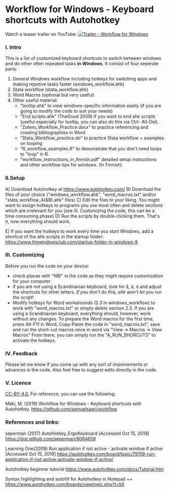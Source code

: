 # Workflow for Windows - Keyboard shortcuts with Autohotkey

Watch a teaser trailer on YouTube:
[![Trailer - Workflow for Windows](https://github.com/samuelsaari/workflow/assets/49607659/4a3ffa4d-6e55-491f-86a8-4277546284b6)]([https://www.youtube.com/watch?v=YOUTUBE_VIDEO_ID_HERE](https://youtu.be/oFqOz5auLbk))

### I. Intro
This is a list of customized keyboard shortcuts to switch between windows and do other often repeated tasks **in _Windows_**. It consist of four seperate parts:
1) General Windows workflow including hotkeys for switching apps and making repetive tasks faster (windows_workflow.ahk)
2) Stata workflow (stata_workflow.ahk)
3) Word Macros (optional but very useful)
3) Other useful material:
	- "tooltip.ahk" to view windows-specific information easily (if you are going to modify the code to suit your needs)
	- "End scripts.ahk" (TheGood 2009) if you want to end ahk scripts (useful especially for tooltip, you can also do this via Ctrl-	Alt-Del).
	- "Zotero_Workflow_Practice.docx" to practice referencing and creating bibliographies in Word
	- "Stata_Workflow_practice.do" to practice Stata workflow + examples on looping
	- "R_workflow_examples.R" to demonstrate that you don't need loops to "loop" in R.
	- "workflow_instructions_in_finnish.pdf" detailed setup instructions and other workflow tips for windows. (In Finnish)
	
	
### II.Setup
A) Download Autohotkey at https://www.autohotkey.com/
B) Download the files of your choice ("windows_workflow.ahk", "word_macros.txt" and/or "stata_workflow_A(&B).ahk" files)
C) Edit the files to your liking. You might want to assign hotkeys to programs you use most often and delete sections which are irrelevant for you (see III. Customizing the code, this can be a time consuming phase)
D) Run the scripts by double-clicking them. 
That's it, now everything should work.

E) If you want the hotkeys to work every time you start Windows, add a shortcut of the ahk scripts in the startup folder:
https://www.thewindowsclub.com/startup-folder-in-windows-8

### III. Customizing
Before you run the code on your device:
- check places with "NB!" in the code as they might require customization for your computer
- if you are not using a Scandinavian keyboard, look for å, ä, ö and adjust the shortcuts for other letters. *If you don't do this, ahk won't let you run the script*!
- Modify hotkeys for Word workarounds (2.3 in windows_workflow) to work with "word_macros.txt" or simply delete section 2.3. If you are using a Scandinavian keyboard, everything should, however, work without any changes. To prepare the Word macros for the first time, press Alt-F11 in Word, Copy-Paste the code in "word_macros.txt", save and run the short-cut macros once in word via "View -> Macros -> View Macros" From there, you can simply run the "A_RUN_SHORCUTS" to activate the hotkeys.

### IV. Feedback 
Please let me know if you come up with any sort of improvements or advances in the code. Also feel free to suggest edits directly in the code.

### V. Licence
[CC-BY-4.0.](https://choosealicense.com/licenses/cc-by-4.0/)  For reference, you can use the following:

Mäki, M. (2019) Workflow for Windows - Keyboard shortcuts with Autohotkey. https://github.com/samuelsaari/workflow

### References and links:

seperman (2017) AutoHotkey_ErgoKeyboard [Accessed Oct 15, 2019] https://gist.github.com/seperman/8064659

Learning One(2009) Run application if not active - activate window if active [Accessed Oct 15, 2019] https://autohotkey.com/board/topic/79159-run-application-if-not-active-activate-window-if-active/

Autohotkey beginner tutorial https://www.autohotkey.com/docs/Tutorial.htm

Syntax highlighting and autofill for Autohotkey in Notepad ++ https://www.autohotkey.com/boards/viewtopic.php?t=50
